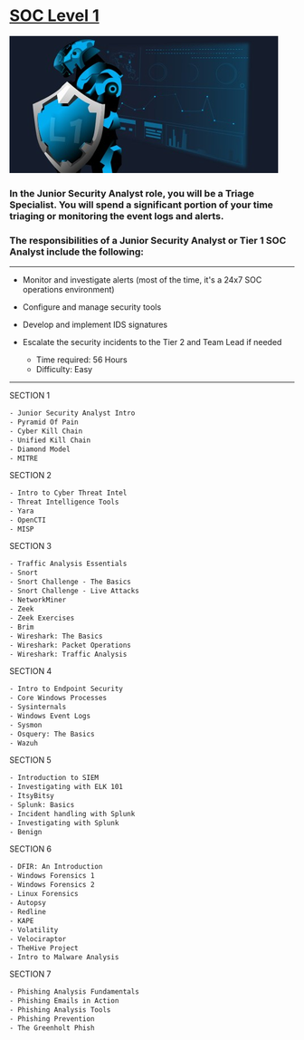 # [SOC Level 1](https://tryhackme.com/path-action/soclevel1/join)
 
![Image not set yet](https://github.com/C3LKO/TryHackMe/blob/master/Assets/SOC%20Level%201.jpg)

### In the Junior Security Analyst role, you will be a Triage Specialist. You will spend a significant portion of your time triaging or monitoring the event logs and alerts.

### The responsibilities of a Junior Security Analyst or Tier 1 SOC Analyst include the following:

----

  - Monitor and investigate alerts (most of the time, it's a 24x7 SOC operations environment)
  - Configure and manage security tools
  - Develop and implement IDS signatures
  - Escalate the security incidents to the Tier 2 and Team Lead if needed

    - Time required: 56 Hours
    - Difficulty: Easy
   
----     

SECTION 1

    - Junior Security Analyst Intro
    - Pyramid Of Pain
    - Cyber Kill Chain
    - Unified Kill Chain
    - Diamond Model
    - MITRE

SECTION 2

    - Intro to Cyber Threat Intel
    - Threat Intelligence Tools
    - Yara
    - OpenCTI
    - MISP

SECTION 3

    - Traffic Analysis Essentials
    - Snort
    - Snort Challenge - The Basics
    - Snort Challenge - Live Attacks
    - NetworkMiner
    - Zeek
    - Zeek Exercises
    - Brim
    - Wireshark: The Basics
    - Wireshark: Packet Operations
    - Wireshark: Traffic Analysis

SECTION 4

    - Intro to Endpoint Security
    - Core Windows Processes
    - Sysinternals
    - Windows Event Logs
    - Sysmon
    - Osquery: The Basics
    - Wazuh

SECTION 5

    - Introduction to SIEM
    - Investigating with ELK 101
    - ItsyBitsy
    - Splunk: Basics
    - Incident handling with Splunk
    - Investigating with Splunk
    - Benign

SECTION 6

    - DFIR: An Introduction
    - Windows Forensics 1
    - Windows Forensics 2
    - Linux Forensics
    - Autopsy
    - Redline
    - KAPE
    - Volatility
    - Velociraptor
    - TheHive Project
    - Intro to Malware Analysis

SECTION 7

    - Phishing Analysis Fundamentals
    - Phishing Emails in Action
    - Phishing Analysis Tools
    - Phishing Prevention
    - The Greenholt Phish
